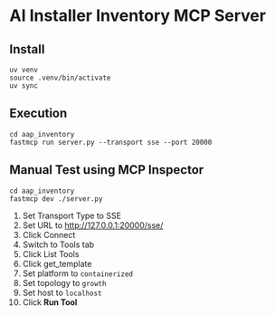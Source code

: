 # AI Installer Inventory MCP Server

## Install
```commandline
uv venv
source .venv/bin/activate
uv sync
```

## Execution
```commandline
cd aap_inventory
fastmcp run server.py --transport sse --port 20000
```

## Manual Test using MCP Inspector
```commandline
cd aap_inventory
fastmcp dev ./server.py
```

1. Set Transport Type to SSE
1. Set URL to http://127.0.0.1:20000/sse/
1. Click Connect
1. Switch to Tools tab
1. Click List Tools
1. Click get_template
1. Set platform to `containerized`
1. Set topology to `growth`
1. Set host to `localhost`
1. Click **Run Tool**